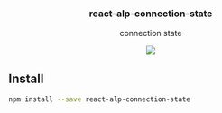 <h3 align="center">
  react-alp-connection-state
</h3>

<p align="center">
  connection state
</p>

<p align="center">
  <a href="https://npmjs.org/package/react-alp-connection-state"><img src="https://img.shields.io/npm/v/react-alp-connection-state.svg?style=flat-square"></a>
</p>

## Install

```sh
npm install --save react-alp-connection-state
```
